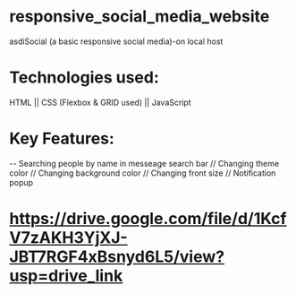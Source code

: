 # responsive_social_media_website
asdiSocial (a basic responsive social media)-on local host

# Technologies used:
HTML ||
CSS (Flexbox & GRID used) ||
JavaScript

# Key Features:
-- Searching people by name in messeage search bar
// Changing theme color
// Changing background color
// Changing front size
// Notification popup 

# https://drive.google.com/file/d/1KcfV7zAKH3YjXJ-JBT7RGF4xBsnyd6L5/view?usp=drive_link

